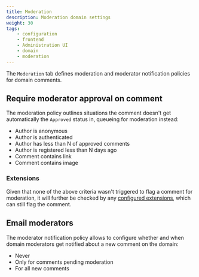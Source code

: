 ```yaml
---
title: Moderation
description: Moderation domain settings
weight: 30
tags:
    - configuration
    - frontend
    - Administration UI
    - domain
    - moderation
---
```


The `Moderation` tab defines moderation and moderator notification policies for domain comments.

<!--more-->

## Require moderator approval on comment

The moderation policy outlines situations the comment doesn't get automatically the `Approved` status in, queueing for moderation instead:

* Author is anonymous
* Author is authenticated
* Author has less than N of approved comments
* Author is registered less than N days ago
* Comment contains link
* Comment contains image

### Extensions

Given that none of the above criteria wasn't triggered to flag a comment for moderation, it will further be checked by any [configured extensions](extensions), which can still flag the comment.

## Email moderators

The moderator notification policy allows to configure whether and when domain moderators get notified about a new comment on the domain:

* Never
* Only for comments pending moderation
* For all new comments
